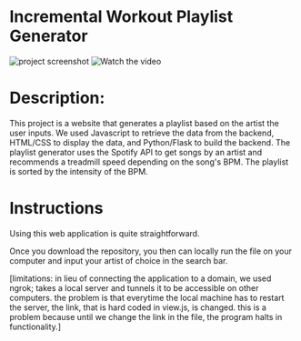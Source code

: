 # Incremental Workout Playlist Generator
![project screenshot](https://cdn.discordapp.com/attachments/977415435077189654/977851720057122847/unknown.png)
![Watch the video](https://youtu.be/vp-a7NjX-Us)

# Description:
This project is a website that generates a playlist based on the artist the user inputs. We used Javascript to retrieve the data from the backend, HTML/CSS to display the data, and Python/Flask to build the backend. The playlist generator uses the Spotify API to get songs by an artist and recommends a treadmill speed depending on the song's BPM. The  playlist is sorted by the intensity of the BPM.

# Instructions
Using this web application is quite straightforward.

Once you download the repository, you then can locally run the file on your computer and input your artist of choice in the search bar.

[limitations: in lieu of connecting the application to a domain, we used ngrok; takes a local server and tunnels it to be accessible on other computers. the problem is that everytime the local machine has to restart the server, the link, that is hard coded in view.js, is changed. this is a problem because until we change the link in the file, the program halts in functionality.]

